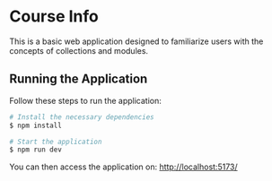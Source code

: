 # Course Info

This is a basic web application designed to familiarize users with the concepts of collections and modules.

## Running the Application

Follow these steps to run the application:

```bash
# Install the necessary dependencies
$ npm install

# Start the application
$ npm run dev
```

You can then access the application on: [http://localhost:5173/](http://localhost:5173/)

